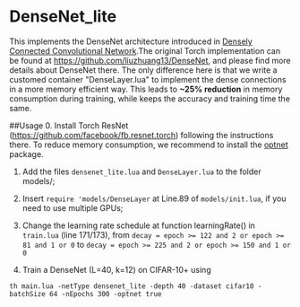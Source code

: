 # DenseNet_lite

This implements the DenseNet architecture introduced in [Densely Connected Convolutional Network](http://arxiv.org/abs/1608.06993).The original Torch implementation can be found at https://github.com/liuzhuang13/DenseNet, and please find more details about DenseNet there. The only difference here is that we write a customed container "DenseLayer.lua" to implement the dense connections in a more memory efficient way. This leads to **~25% reduction** in memory consumption during training, while keeps the accuracy and training time the same. 

##Usage 
0. Install Torch ResNet (https://github.com/facebook/fb.resnet.torch) following the instructions there. To reduce memory consumption, we recommend to install the [optnet](https://github.com/fmassa/optimize-net) package. 
1. Add the files ```densenet_lite.lua``` and ```DenseLayer.lua``` to the folder models/;
2. Insert ```require 'models/DenseLayer``` at Line.89 of ```models/init.lua```, if you need to use multiple GPUs;
3. Change the learning rate schedule at function learningRate() in ```train.lua``` (line 171/173),
from 
```decay = epoch >= 122 and 2 or epoch >= 81 and 1 or 0```
to 
 ```decay = epoch >= 225 and 2 or epoch >= 150 and 1 or 0 ```
 
4. Train a DenseNet (L=40, k=12) on CIFAR-10+ using

```
th main.lua -netType densenet_lite -depth 40 -dataset cifar10 -batchSize 64 -nEpochs 300 -optnet true
``` 



